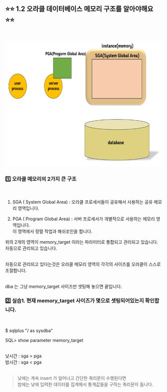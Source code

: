 ## ⭐⭐ 1.2 오라클 데이터베이스 메모리 구조를 알아야해요  ⭐⭐
  &nbsp;  

<img src="https://github.com/oracleyu01/oracle_admin/blob/main/pga.png" width="500" height="400">

### 1️⃣ 오라클 메모리의 2가지 큰 구조  
  &nbsp;  

 1. SGA ( System Global Area)  :  오라클 프로세서들이 공유해서 사용하는 공유 메모리 영역입니다.
  &nbsp;  

 3. PGA ( Program Global Area) :  서버 프로세서가 개별적으로 사용하는 메모리 영역입니다.    
                                  이 영역에서 정렬 작업과 해쉬조인을 합니다.
      &nbsp;  

 위의 2개의 영역이 memory_target 이라는 파라미터로 통합되고 관리되고 있습니다.  자동으로 관리되고 있습니다.   
   &nbsp;  

  자동으로 관리되고 있다는것은 오라클 메모리 영역의 각각의 사이즈를 오라클이 스스로 조절합니다.   
    &nbsp;  

  dba 는 그냥 memory_target 사이즈만 셋팅해 놓으면 끝입니다.  

### 2️⃣ 실습1.  현재 memory_target 사이즈가 몇으로 셋팅되어있는지 확인합니다.  
  &nbsp;  

$ sqlplus "/ as sysdba"  

SQL> show  parameter  memory_target  
  &nbsp;  

낮시간 :   sga >  pga  
밤시간 :   sga  < pga     
  &nbsp;  

> 낮에는 계속 insert 가 일어나고 간단한 쿼리문이 수행된다면  
> 밤에는 낮에 입력한 데이터를 집계해서 통계값들을 구하는 쿼리문이 돕니다. 
